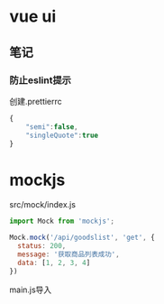 # vue ui

## 笔记

### 防止eslint提示

创建.prettierrc

```javascript
{
    "semi":false,
    "singleQuote":true
}
```

# mockjs

src/mock/index.js

```javascript
import Mock from 'mockjs';

Mock.mock('/api/goodslist', 'get', {
  status: 200,
  message: '获取商品列表成功',
  data: [1, 2, 3, 4]
})
```

main.js导入